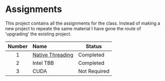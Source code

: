 # Assignments
This project contains all the assignments for the class. Instead of making a new project to repeate the same material I have gone the route of 'upgrading' the existing project.

**Number** | **Name** | **Status**
:---: | :--- | ---
1 | [Native Threading](https://github.com/prince-chrismc/Multicore-Programming/tree/6d1e51d9dd70093a39d0a83434b179d0ff3f6278/Assignments/Galaxy-Collider) | Completed
2 | Intel TBB | Completed
3 | CUDA | Not Required
